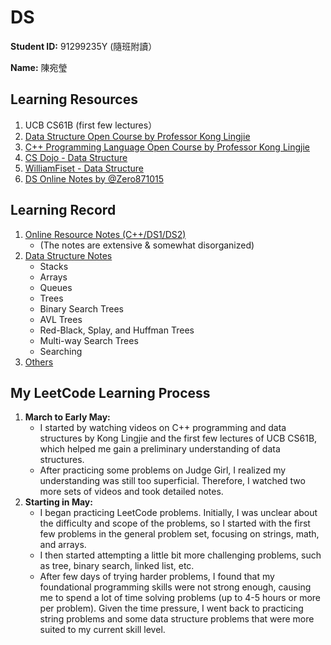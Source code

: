# DS


**Student ID:** 91299235Y (隨班附讀）

**Name:** 陳宛瑩 

## Learning Resources
1. UCB CS61B (first few lectures）
2. <a href="https://www.youtube.com/watch?v=N5U9NCsONcw&list=PLMHSr8fseBzV7CHWQUXDGRPFkhKlbJjvj&ab_channel=%E5%AD%94%E4%BB%A4%E5%82%91%E5%89%AF%E6%95%99%E6%8E%88">Data Structure Open Course by Professor Kong Lingjie </a>
3. <a href="https://www.youtube.com/watch?v=4H3b5wATFos&list=PLMHSr8fseBzUvwjKtR6pX0Vv9Q9H-V3lY&ab_channel=%E5%AD%94%E4%BB%A4%E5%82%91%E5%89%AF%E6%95%99%E6%8E%88"> C++ Programming Language Open Course by Professor Kong Lingjie</a>
4. <a href="https://www.youtube.com/watch?v=bum_19loj9A&list=PLBZBJbE_rGRV8D7XZ08LK6z-4zPoWzu5H&ab_channel=CSDojo">CS Dojo - Data Structure</a>
5. <a href="https://www.youtube.com/watch?v=Qmt0QwzEmh0&list=PLDV1Zeh2NRsB6SWUrDFW2RmDotAfPbeHu&ab_channel=WilliamFiset">WilliamFiset - Data Structure</a>
6. <a href="https://hackmd.io/@Zero871015/DSNote"> DS Online Notes by @Zero871015</a>

## Learning Record
1. <a href="https://www.notion.so/c214684c006242979bcd79eaa3b92eff?pvs=4">Online Resource Notes (C++/DS1/DS2)</a>
   - (The notes are extensive & somewhat disorganized)
3. <a href="https://app.heptabase.com/w/f67dd89dd8f7fed5b4075caab16f298dc8385d5f879bd7f986249b0cb37934d5">Data Structure Notes</a>
   - Stacks
   - Arrays
   - Queues
   - Trees
   - Binary Search Trees
   - AVL Trees
   - Red-Black, Splay, and Huffman Trees
   - Multi-way Search Trees
   - Searching
4. <a href="https://www.notion.so/DS-27b8fcc8e62349eb809b7507b37c2889?pvs=4">Others</a>

## My LeetCode Learning Process

1. **March to Early May:**
   - I started by watching videos on C++ programming and data structures by Kong Lingjie and the first few lectures of UCB CS61B, which helped me gain a preliminary understanding of data structures.
   - After practicing some problems on Judge Girl, I realized my understanding was still too superficial. Therefore, I watched two more sets of videos and took detailed notes.
2. **Starting in May:**
   - I began practicing LeetCode problems. Initially, I was unclear about the difficulty and scope of the problems, so I started with the first few problems in the general problem set, focusing on strings, math, and arrays.
   - I then started attempting a little bit more challenging problems, such as tree, binary search, linked list, etc.
   - After few days of trying harder problems, I found that my foundational programming skills were not strong enough, causing me to spend a lot of time solving problems (up to 4-5 hours or more per problem). Given the time pressure, I went back to practicing string problems and some data structure problems that were more suited to my current skill level.
